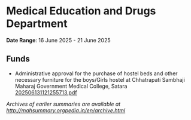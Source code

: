 # Medical Education and Drugs Department

**Date Range**: 16 June 2025 - 21 June 2025


## Funds
- Administrative approval for the purchase of hostel beds and other necessary furniture for the boys/Girls hostel at Chhatrapati Sambhaji Maharaj Government Medical College, Satara\
  [202506131121255713.pdf](https://gr.maharashtra.gov.in/Site/Upload/Government%20Resolutions/English/202506131121255713.pdf)


*Archives of earlier summaries are available at http://mahsummary.orgpedia.in/en/archive.html*